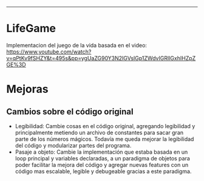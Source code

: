 

---
# LifeGame
Implementacion del juego de la vida basada en el video: https://www.youtube.com/watch?v=qPtKv9fSHZY&t=495s&pp=ygUaZG90Y3N2IGVsIGp1ZWdvIGRlIGxhIHZpZGE%3D


# Mejoras

## Cambios sobre el código original
* Legibilidad:
Cambie cosas en el código original, agregando legibilidad y principalmente metiendo un archivo de constantes para sacar gran parte de los números mágicos. Todavía me queda mejorar la legibilidad del código y modularizar partes del programa.
* Pasaje a objeto:
Cambie la implementación que estaba basada en un loop principal y variables declaradas, a un paradigma de objetos para poder facilitar la mejora del código y agregar nuevas features con un código mas escalable, legible y debugeable gracias a este paradigma.
